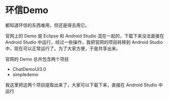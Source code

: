 # 环信Demo

都知道环信的东西难用，但还是得去用它。

官网上的 Demo 是 Eclipse 和 Android Studio 混在一起的，下载下来没法直接在 Android Studio 中运行，经过一些操作，我把官网的项目转移到 Android Studio 中，现在可以正常运行了。为了大家方便，于是共享出来。

官网的 Demo 总共包含两个项目

* ChatDemoUI3.0
* simpledemo

我这里把这两个项目提取出来了，大家可以下载下来，直接在 Android Studio 中运行
